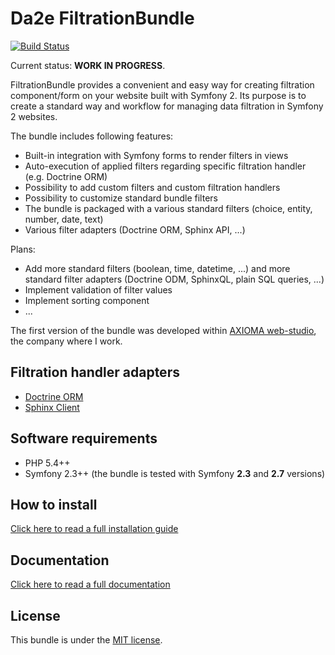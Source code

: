 # Da2e FiltrationBundle

[![Build Status](https://travis-ci.org/dmitrya2e/filtration-bundle.svg?branch=dev)](https://travis-ci.org/dmitrya2e/filtration-bundle)

Current status: **WORK IN PROGRESS**.

FiltrationBundle provides a convenient and easy way for creating filtration component/form on your website built with Symfony 2.
Its purpose is to create a standard way and workflow for managing data filtration in Symfony 2 websites. 

The bundle includes following features:

- Built-in integration with Symfony forms to render filters in views
- Auto-execution of applied filters regarding specific filtration handler (e.g. Doctrine ORM)
- Possibility to add custom filters and custom filtration handlers
- Possibility to customize standard bundle filters
- The bundle is packaged with a various standard filters (choice, entity, number, date, text)
- Various filter adapters (Doctrine ORM, Sphinx API, ...)

Plans:

- Add more standard filters (boolean, time, datetime, ...) and more standard filter adapters (Doctrine ODM, SphinxQL, plain SQL queries, ...)
- Implement validation of filter values
- Implement sorting component
- ...

The first version of the bundle was developed within [AXIOMA web-studio](https://www.axiomadev.com/), the company where I work.

## Filtration handler adapters

- [Doctrine ORM](https://github.com/dmitrya2e/filtration-doctrine-orm-bundle)
- [Sphinx Client](https://github.com/dmitrya2e/filtration-sphinx-client-bundle)

## Software requirements

- PHP 5.4++
- Symfony 2.3++ (the bundle is tested with Symfony **2.3** and **2.7** versions)

## How to install

[Click here to read a full installation guide](Resources/docs/how-to-install.md)

## Documentation

[Click here to read a full documentation](Resources/docs/index.md)

## License

This bundle is under the [MIT license](LICENSE). 
